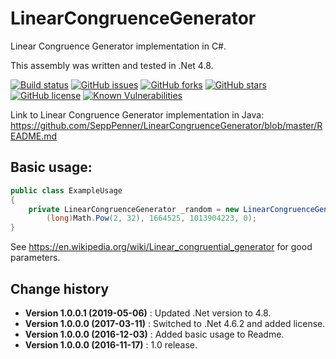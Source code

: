 # LinearCongruenceGenerator
Linear Congruence Generator implementation in C#.

This assembly was written and tested in .Net 4.8.

[![Build status](https://ci.appveyor.com/api/projects/status/t0v8qsktgau2fh96?svg=true)](https://ci.appveyor.com/project/SeppPenner/linearcongruencegeneratorc)
[![GitHub issues](https://img.shields.io/github/issues/SeppPenner/LinearCongruenceGeneratorC-.svg)](https://github.com/SeppPenner/LinearCongruenceGeneratorC-/issues)
[![GitHub forks](https://img.shields.io/github/forks/SeppPenner/LinearCongruenceGeneratorC-.svg)](https://github.com/SeppPenner/LinearCongruenceGeneratorC-/network)
[![GitHub stars](https://img.shields.io/github/stars/SeppPenner/LinearCongruenceGeneratorC-.svg)](https://github.com/SeppPenner/LinearCongruenceGeneratorC-/stargazers)
[![GitHub license](https://img.shields.io/badge/license-AGPL-blue.svg)](https://raw.githubusercontent.com/SeppPenner/LinearCongruenceGeneratorC-/master/License.txt)
[![Known Vulnerabilities](https://snyk.io/test/github/SeppPenner/LinearCongruenceGeneratorC-/badge.svg)](https://snyk.io/test/github/SeppPenner/LinearCongruenceGeneratorC-)

Link to Linear Congruence Generator implementation in Java:
https://github.com/SeppPenner/LinearCongruenceGenerator/blob/master/README.md

## Basic usage:
```csharp
public class ExampleUsage
{
    private LinearCongruenceGenerator _random = new LinearCongruenceGenerator(
        (long)Math.Pow(2, 32), 1664525, 1013904223, 0);
}
```
See https://en.wikipedia.org/wiki/Linear_congruential_generator for good parameters.

Change history
--------------

* **Version 1.0.0.1 (2019-05-06)** : Updated .Net version to 4.8.
* **Version 1.0.0.0 (2017-03-11)** : Switched to .Net 4.6.2 and added license.
* **Version 1.0.0.0 (2016-12-03)** : Added basic usage to Readme.
* **Version 1.0.0.0 (2016-11-17)** : 1.0 release.